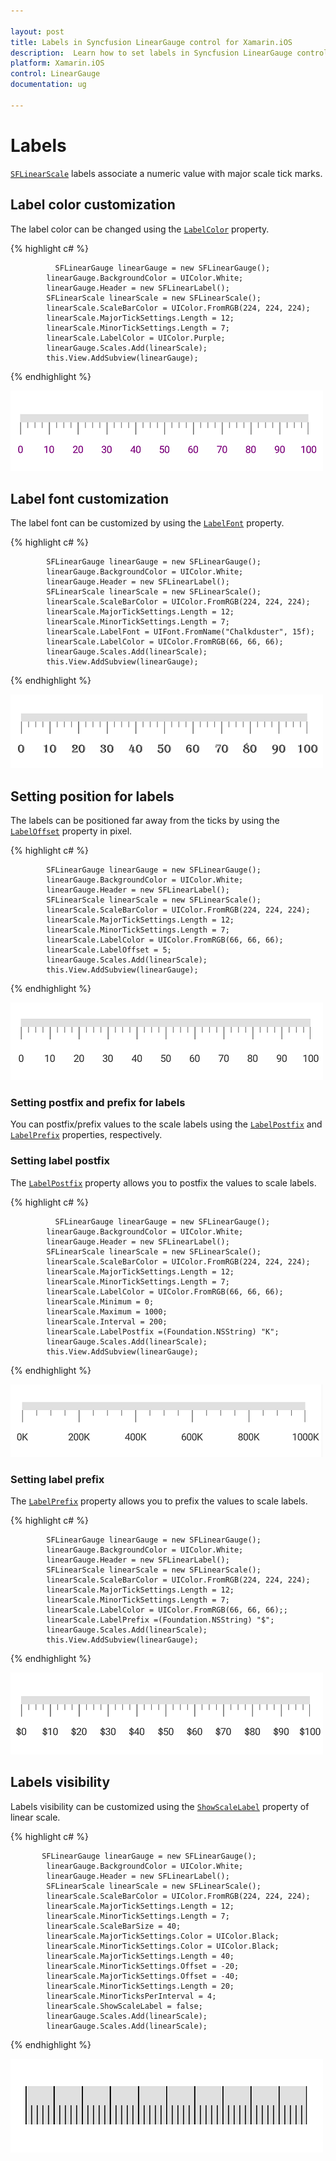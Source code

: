 ```yaml
---

layout: post
title: Labels in Syncfusion LinearGauge control for Xamarin.iOS
description:  Learn how to set labels in Syncfusion LinearGauge control
platform: Xamarin.iOS
control: LinearGauge
documentation: ug

---
```


# Labels 

[`SFLinearScale`](https://help.syncfusion.com/cr/cref_files/xamarin-ios/sfgauge/Syncfusion.SfGauge.iOS~Syncfusion.SfGauge.iOS.SFLinearScale.html) labels associate a numeric value with major scale tick marks.

## Label color customization

The label color can be changed using the [`LabelColor`](https://help.syncfusion.com/cr/cref_files/xamarin-ios/sfgauge/Syncfusion.SfGauge.iOS~Syncfusion.SfGauge.iOS.SFLinearScale~LabelColor.html) property.

{% highlight c# %}

              SFLinearGauge linearGauge = new SFLinearGauge();
            linearGauge.BackgroundColor = UIColor.White;
            linearGauge.Header = new SFLinearLabel();
            SFLinearScale linearScale = new SFLinearScale();
            linearScale.ScaleBarColor = UIColor.FromRGB(224, 224, 224);
            linearScale.MajorTickSettings.Length = 12;
            linearScale.MinorTickSettings.Length = 7;
            linearScale.LabelColor = UIColor.Purple;
            linearGauge.Scales.Add(linearScale);
            this.View.AddSubview(linearGauge);

    
{% endhighlight %}

![](labels_images/label1.png)

## Label font customization

The label font can be customized by using the [`LabelFont`](https://help.syncfusion.com/cr/cref_files/xamarin-ios/sfgauge/Syncfusion.SfGauge.iOS~Syncfusion.SfGauge.iOS.SFLinearScale~LabelFont.html) property.

{% highlight c# %}

            SFLinearGauge linearGauge = new SFLinearGauge();
            linearGauge.BackgroundColor = UIColor.White;
            linearGauge.Header = new SFLinearLabel();
            SFLinearScale linearScale = new SFLinearScale();
            linearScale.ScaleBarColor = UIColor.FromRGB(224, 224, 224);
            linearScale.MajorTickSettings.Length = 12;
            linearScale.MinorTickSettings.Length = 7;
            linearScale.LabelFont = UIFont.FromName("Chalkduster", 15f);
            linearScale.LabelColor = UIColor.FromRGB(66, 66, 66);
            linearGauge.Scales.Add(linearScale);
            this.View.AddSubview(linearGauge);
    
{% endhighlight %}

![](labels_images/label2.png)

## Setting position for labels

The labels can be positioned far away from the ticks by using the [`LabelOffset`](https://help.syncfusion.com/cr/cref_files/xamarin-ios/sfgauge/Syncfusion.SfGauge.iOS~Syncfusion.SfGauge.iOS.SFLinearScale~LabelOffset.html) property in pixel.

{% highlight c# %}

            SFLinearGauge linearGauge = new SFLinearGauge();
            linearGauge.BackgroundColor = UIColor.White;
            linearGauge.Header = new SFLinearLabel();
            SFLinearScale linearScale = new SFLinearScale();
            linearScale.ScaleBarColor = UIColor.FromRGB(224, 224, 224);
            linearScale.MajorTickSettings.Length = 12;
            linearScale.MinorTickSettings.Length = 7;
            linearScale.LabelColor = UIColor.FromRGB(66, 66, 66);
            linearScale.LabelOffset = 5;
            linearGauge.Scales.Add(linearScale);
            this.View.AddSubview(linearGauge);

   
{% endhighlight %}

![](labels_images/label3.png)

### Setting postfix and prefix for labels

You can  postfix/prefix values to the scale labels using the [`LabelPostfix`](https://help.syncfusion.com/cr/cref_files/xamarin-ios/sfgauge/Syncfusion.SfGauge.iOS~Syncfusion.SfGauge.iOS.SFLinearScale~LabelPostfix.html) and [`LabelPrefix`](https://help.syncfusion.com/cr/cref_files/xamarin-ios/sfgauge/Syncfusion.SfGauge.iOS~Syncfusion.SfGauge.iOS.SFLinearScale~LabelPrefix.html) properties, respectively.

### Setting label postfix

The [`LabelPostfix`](https://help.syncfusion.com/cr/cref_files/xamarin-ios/sfgauge/Syncfusion.SfGauge.iOS~Syncfusion.SfGauge.iOS.SFLinearScale~LabelPostfix.html) property allows you to postfix the values to scale labels.

{% highlight c# %}

              SFLinearGauge linearGauge = new SFLinearGauge();
            linearGauge.BackgroundColor = UIColor.White;
            linearGauge.Header = new SFLinearLabel();
            SFLinearScale linearScale = new SFLinearScale();
            linearScale.ScaleBarColor = UIColor.FromRGB(224, 224, 224);
            linearScale.MajorTickSettings.Length = 12;
            linearScale.MinorTickSettings.Length = 7;
            linearScale.LabelColor = UIColor.FromRGB(66, 66, 66);
            linearScale.Minimum = 0;
            linearScale.Maximum = 1000;
            linearScale.Interval = 200;
            linearScale.LabelPostfix =(Foundation.NSString) "K";
            linearGauge.Scales.Add(linearScale);
            this.View.AddSubview(linearGauge);
    
{% endhighlight %}

![](labels_images/label4.png)

### Setting label prefix

The [`LabelPrefix`](https://help.syncfusion.com/cr/cref_files/xamarin-ios/sfgauge/Syncfusion.SfGauge.iOS~Syncfusion.SfGauge.iOS.SFLinearScale~LabelPrefix.html) property allows you to prefix the values to scale labels.

{% highlight c# %}

            SFLinearGauge linearGauge = new SFLinearGauge();
            linearGauge.BackgroundColor = UIColor.White;
            linearGauge.Header = new SFLinearLabel();
            SFLinearScale linearScale = new SFLinearScale();
            linearScale.ScaleBarColor = UIColor.FromRGB(224, 224, 224);
            linearScale.MajorTickSettings.Length = 12;
            linearScale.MinorTickSettings.Length = 7;
            linearScale.LabelColor = UIColor.FromRGB(66, 66, 66);;
            linearScale.LabelPrefix =(Foundation.NSString) "$";
            linearGauge.Scales.Add(linearScale);
            this.View.AddSubview(linearGauge);

    
{% endhighlight %}

![](labels_images/label5.png)

## Labels visibility

Labels visibility can be customized using the [`ShowScaleLabel`](https://help.syncfusion.com/cr/cref_files/xamarin-ios/sfgauge/Syncfusion.SfGauge.iOS~Syncfusion.SfGauge.iOS.SFLinearScale~ShowScaleLabel.html) property of linear scale.

{% highlight c# %}

           SFLinearGauge linearGauge = new SFLinearGauge();
            linearGauge.BackgroundColor = UIColor.White;
            linearGauge.Header = new SFLinearLabel();
            SFLinearScale linearScale = new SFLinearScale();
            linearScale.ScaleBarColor = UIColor.FromRGB(224, 224, 224);
            linearScale.MajorTickSettings.Length = 12;
            linearScale.MinorTickSettings.Length = 7;
            linearScale.ScaleBarSize = 40;
            linearScale.MajorTickSettings.Color = UIColor.Black;
            linearScale.MinorTickSettings.Color = UIColor.Black;
            linearScale.MajorTickSettings.Length = 40;
            linearScale.MinorTickSettings.Offset = -20;
            linearScale.MajorTickSettings.Offset = -40;
            linearScale.MinorTickSettings.Length = 20;
            linearScale.MinorTicksPerInterval = 4;
            linearScale.ShowScaleLabel = false;
            linearGauge.Scales.Add(linearScale);
            linearGauge.Scales.Add(linearScale);
   
{% endhighlight %}

![](labels_images/label6.png)

